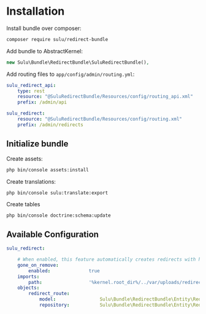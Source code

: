 # Installation

Install bundle over composer:

```bash
composer require sulu/redirect-bundle
```

Add bundle to AbstractKernel:

```php
new Sulu\Bundle\RedirectBundle\SuluRedirectBundle(),
```

Add routing files to `app/config/admin/routing.yml`:

```yml
sulu_redirect_api:
    type: rest
    resource: "@SuluRedirectBundle/Resources/config/routing_api.xml"
    prefix: /admin/api

sulu_redirect:
    resource: "@SuluRedirectBundle/Resources/config/routing.xml"
    prefix: /admin/redirects
```

## Initialize bundle

Create assets:

```bash
php bin/console assets:install
```

Create translations:

```
php bin/console sulu:translate:export
```

Create tables

```bash
php bin/console doctrine:schema:update
```

## Available Configuration

```yml
sulu_redirect:

    # When enabled, this feature automatically creates redirects with http status code 410 when a document with route or an route entity is removed.
    gone_on_remove:
        enabled:              true
    imports:
        path:                 '%kernel.root_dir%/../var/uploads/redirects'
    objects:
        redirect_route:
            model:                Sulu\Bundle\RedirectBundle\Entity\RedirectRoute
            repository:           Sulu\Bundle\RedirectBundle\Entity\RedirectRouteRepository
```

